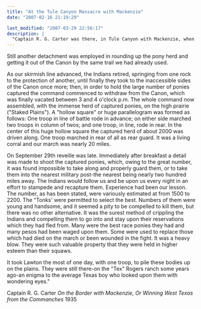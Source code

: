 ```yaml
---
title: "At the Tule Canyon Massacre with Mackenzie"
date: "2007-02-16 21:19:29"

last_modified: "2007-03-29 22:56:17"
description: |
  "Captain R. G. Carter was there, in Tule Canyon with Mackenzie, when 2000 Commanche horses were destroyed. While barely remembered, this event broke Indian resistance on the Southern Plains and catalyzed Westward Expansion."
---
```


Still another detachment was employed in rounding up the pony herd and getting it out of the Canon by the same trail we had already used.

As our skirmish line advanced, the Indians retired, springing from one rock to the protection of another, until finally they took to the inaccessible sides of the Canon once more; then, in order to hold the large number of ponies captured the command commenced to withdraw from the Canon, which was finally vacated between 3 and 4 o'clock p.m. The whole command now assembled, with the immense herd of captured ponies, on the high prairie ("Staked Plains"). A "hollow square" or huge parallelogram was formed as follows: One troop in line of battle rode in advance; on either side marched two troops in column of twos; and one troop, in line, rode in rear. In the center of this huge hollow square the captured herd of about 2000 was driven along. One troop marched in rear of all as rear guard. It was a living corral and our march was nearly 20 miles.

On September 29th reveille was late. Immediately after breakfast a detail was made to shoot the captured ponies, which, owing to the great number, it was found impossible to take along and properly guard them, or to take them into the nearest military post-the nearest being nearly two hundred miles away. The Indians would follow us and be upon us every night in an effort to stampede and recapture them. Experience had been our lesson. The number, as has been stated, were variously estimated at from 1500 to 2200. The "Tonks' were permitted to select the best. Numbers of them were young and handsome, and it seemed a pity to be compelled to kill them, but there was no other alternative. It was the surest method of crippling the Indians and compelling them to go into and stay upon their reservations which they had fled from. Many were the best race ponies they had and many pesos had been waged upon them. Some were used to replace those which had died on the march or been wounded in the fight. It was a heavy blow. They were such valuable property that they were held in higher esteem than their squaws. 

It took Lawton the most of one day, with one troop, to pile these bodies up on the plains. They were still there-on the "Tex" Rogers ranch some years ago-an enigma to the average Texas boy who looked upon them with wondering eyes."

Captain R. G. Carter
<i>On the Border with Mackenzie,</i>
<i>Or Winning West Texas from the Commanches</i>
1935
